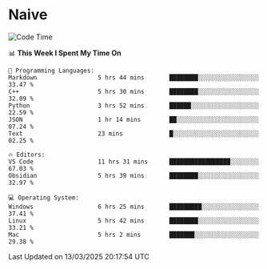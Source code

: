 # Naive
<!-- ## 日拱一卒，功不唐捐 -->
<!-- [![GitHub Streak](https://streak-stats.demolab.com/?user=XiaoXKKK)](https://git.io/streak-stats) -->
<!--START_SECTION:waka-->
![Code Time](http://img.shields.io/badge/Code%20Time-342%20hrs%2015%20mins-blue)

📊 **This Week I Spent My Time On** 

```text
💬 Programming Languages: 
Markdown                 5 hrs 44 mins       ████████░░░░░░░░░░░░░░░░░   33.47 % 
C++                      5 hrs 30 mins       ████████░░░░░░░░░░░░░░░░░   32.09 % 
Python                   3 hrs 52 mins       ██████░░░░░░░░░░░░░░░░░░░   22.59 % 
JSON                     1 hr 14 mins        ██░░░░░░░░░░░░░░░░░░░░░░░   07.24 % 
Text                     23 mins             █░░░░░░░░░░░░░░░░░░░░░░░░   02.25 % 

🔥 Editors: 
VS Code                  11 hrs 31 mins      █████████████████░░░░░░░░   67.03 % 
Obsidian                 5 hrs 39 mins       ████████░░░░░░░░░░░░░░░░░   32.97 % 

💻 Operating System: 
Windows                  6 hrs 25 mins       █████████░░░░░░░░░░░░░░░░   37.41 % 
Linux                    5 hrs 42 mins       ████████░░░░░░░░░░░░░░░░░   33.21 % 
Mac                      5 hrs 2 mins        ███████░░░░░░░░░░░░░░░░░░   29.38 % 
```


 Last Updated on 13/03/2025 20:17:54 UTC
<!--END_SECTION:waka-->
